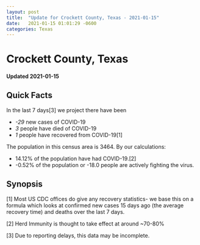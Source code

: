 ```yaml
---
layout: post
title:  "Update for Crockett County, Texas - 2021-01-15"
date:   2021-01-15 01:01:29 -0600
categories: Texas
---
```


# Crockett County, Texas
#### Updated 2021-01-15

## Quick Facts

In the last 7 days[3] we project there have been
- *-29* new cases of COVID-19
- *3* people have died of COVID-19
- *1* people have recovered from COVID-19[1]

The population in this census area is 3464. By our calculations:
- 14.12% of the population have had COVID-19.[2]
- -0.52% of the population or -18.0 people are actively fighting the virus.

## Synopsis




[1] Most US CDC offices do give any recovery statistics- we base this on a formula which looks at confirmed new cases
15 days ago (the average recovery time) and deaths over the last 7 days.

[2] Herd Immunity is thought to take effect at around ~70-80%

[3] Due to reporting delays, this data may be incomplete.
 
    